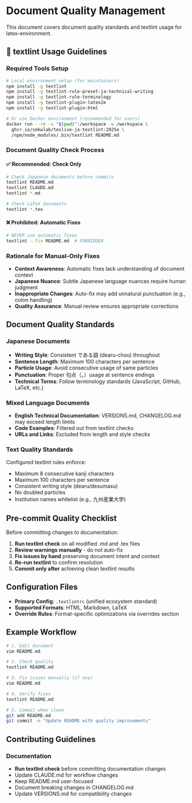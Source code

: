 # Document Quality Management

This document covers document quality standards and textlint usage for latex-environment.

## 📝 textlint Usage Guidelines

### Required Tools Setup
```bash
# Local environment setup (for maintainers)
npm install -g textlint
npm install -g textlint-rule-preset-ja-technical-writing
npm install -g textlint-rule-terminology
npm install -g textlint-plugin-latex2e
npm install -g textlint-plugin-html

# Or use Docker environment (recommended for users)
docker run --rm -v "$(pwd)":/workspace -w /workspace \
  ghcr.io/smkwlab/texlive-ja-textlint:2025e \
  /npm/node_modules/.bin/textlint README.md
```

### Document Quality Check Process

#### ✅ Recommended: Check Only
```bash
# Check Japanese documents before commits
textlint README.md
textlint CLAUDE.md
textlint *.md

# Check LaTeX documents
textlint *.tex
```

#### ❌ Prohibited: Automatic Fixes
```bash
# NEVER use automatic fixes
textlint --fix README.md  # FORBIDDEN
```

### Rationale for Manual-Only Fixes
- **Context Awareness**: Automatic fixes lack understanding of document context
- **Japanese Nuance**: Subtle Japanese language nuances require human judgment
- **Inappropriate Changes**: Auto-fix may add unnatural punctuation (e.g., colon handling)
- **Quality Assurance**: Manual review ensures appropriate corrections

## Document Quality Standards

### Japanese Documents
- **Writing Style**: Consistent である調 (dearu-chou) throughout
- **Sentence Length**: Maximum 100 characters per sentence
- **Particle Usage**: Avoid consecutive usage of same particles
- **Punctuation**: Proper 句点（。）usage at sentence endings
- **Technical Terms**: Follow terminology standards (JavaScript, GitHub, LaTeX, etc.)

### Mixed Language Documents
- **English Technical Documentation**: VERSIONS.md, CHANGELOG.md may exceed length limits
- **Code Examples**: Filtered out from textlint checks
- **URLs and Links**: Excluded from length and style checks

### Text Quality Standards
Configured textlint rules enforce:
- Maximum 8 consecutive kanji characters
- Maximum 100 characters per sentence
- Consistent writing style (dearu/desumasu)
- No doubled particles
- Institution names whitelist (e.g., 九州産業大学)

## Pre-commit Quality Checklist

Before committing changes to documentation:

1. **Run textlint check** on all modified .md and .tex files
2. **Review warnings manually** - do not auto-fix
3. **Fix issues by hand** preserving document intent and context
4. **Re-run textlint** to confirm resolution
5. **Commit only after** achieving clean textlint results

## Configuration Files

- **Primary Config**: `.textlintrc` (unified ecosystem standard)
- **Supported Formats**: HTML, Markdown, LaTeX
- **Override Rules**: Format-specific optimizations via overrides section

## Example Workflow
```bash
# 1. Edit document
vim README.md

# 2. Check quality
textlint README.md

# 3. Fix issues manually (if any)
vim README.md

# 4. Verify fixes
textlint README.md

# 5. Commit when clean
git add README.md
git commit -m "Update README with quality improvements"
```

## Contributing Guidelines

### Documentation
- **Run textlint check** before committing documentation changes
- Update CLAUDE.md for workflow changes
- Keep README.md user-focused
- Document breaking changes in CHANGELOG.md
- Update VERSIONS.md for compatibility changes